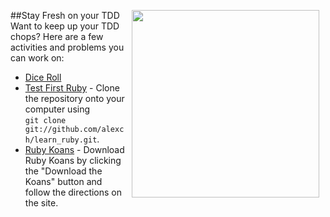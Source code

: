
##Stay Fresh on your TDD
<img src="https://s3.amazonaws.com/after-school-assets/fresh.jpeg" width="300" align="right" hspace="10"> Want to keep up your TDD chops? Here are a few activities and problems you can work on:

+ [Dice Roll](https://github.com/learn-co-curriculum/hs-tdd-dice-roll-lab)
+ [Test First Ruby](http://testfirst.org/learn_ruby) - Clone the repository onto your computer using<br>`git clone git://github.com/alexch/learn_ruby.git`. 
+ [Ruby Koans](http://rubykoans.com/) - Download Ruby Koans by clicking the "Download the Koans" button and follow the directions on the site.
